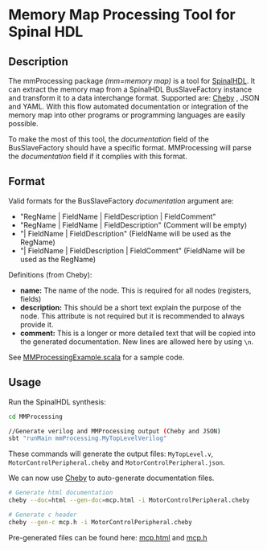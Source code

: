 # Memory Map Processing Tool for Spinal HDL


## Description

The mmProcessing package *(mm=memory map)* is a tool for [SpinalHDL](https://github.com/SpinalHDL/SpinalHDL). It can extract the memory map from a SpinalHDL BusSlaveFactory instance and transform it to a data interchange format. Supported are: [Cheby](https://gitlab.cern.ch/cohtdrivers/cheby) , JSON and YAML. With this flow automated documentation or integration of the memory map into other programs or programming languages are easily possible.

To make the most of this tool, the *documentation* field of the BusSlaveFactory should have a specific format. MMProcessing will parse the *documentation* field if it complies with this format.

## Format

Valid formats for the BusSlaveFactory *documentation* argument are:
- "RegName | FieldName | FieldDescription | FieldComment"
- "RegName | FieldName | FieldDescription"        (Comment will be empty)
- "| FieldName | FieldDescription"                (FieldName will be used as the RegName)
- "| FieldName | FieldDescription | FieldComment" (FieldName will be used as the RegName)

Definitions (from Cheby):
 - **name:** The name of the node. This is required for all nodes (registers, fields)
 - **description:** This should be a short text explain the purpose of the node.
    This attribute is not required but it is recommended to always provide it.
 - **comment:** This is a longer or more detailed text that will be copied into the
     generated documentation. New lines are allowed here by using ```\n```.

See [MMProcessingExample.scala](src/main/scala/mmProcessing/MMProcessingExample.scala) for a sample code.

## Usage

Run the SpinalHDL synthesis:

```sh
cd MMProcessing

//Generate verilog and MMProcessing output (Cheby and JSON)
sbt "runMain mmProcessing.MyTopLevelVerilog"

```

These commands will generate the output files: ```MyTopLevel.v```, ```MotorControlPeripheral.cheby``` and ```MotorControlPeripheral.json```.

We can now use [Cheby](https://gitlab.cern.ch/cohtdrivers/cheby) to auto-generate documentation files.

```sh
# Generate html documentation
cheby --doc=html --gen-doc=mcp.html -i MotorControlPeripheral.cheby

# Generate c header
cheby --gen-c mcp.h -i MotorControlPeripheral.cheby
```

Pre-generated files can be found here: [mcp.html](http://htmlpreview.github.io/?https://github.com/plex1/MMProcessing/blob/master/mcp.html) and [mcp.h](mcp.h)





